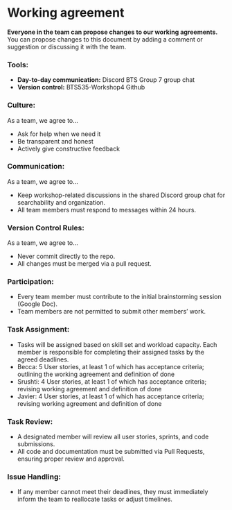 # Working agreement

**Everyone in the team can propose changes to our working agreements.** You can propose changes to this document by adding a comment or suggestion or discussing it with the team.

### **Tools:**

- **Day-to-day communication:** Discord BTS Group 7 group chat
- **Version control:** BTS535-Workshop4 Github

### **Culture:**

As a team, we agree to…

- Ask for help when we need it
- Be transparent and honest
- Actively give constructive feedback

### **Communication:**
As a team, we agree to…

- Keep workshop-related discussions in the shared Discord group chat for searchability and organization.
- All team members must respond to messages within 24 hours.
  
### **Version Control Rules:**

As a team, we agree to…

- Never commit directly to the repo. 
- All changes must be merged via a pull request.

### **Participation:**

- Every team member must contribute to the initial brainstorming session (Google Doc).
- Team members are not permitted to submit other members’ work.

### **Task Assignment:**

- Tasks will be assigned based on skill set and workload capacity. Each member is responsible for completing their assigned tasks by the agreed deadlines.
- Becca: 5 User stories, at least 1 of which has acceptance criteria; outlining the working agreement and definition of done
- Srushti: 4 User stories, at least 1 of which has acceptance criteria; revising working agreement and definition of done  
- Javier: 4 User stories, at least 1 of which has acceptance criteria; revising working agreement and definition of done  

### **Task Review:**
- A designated member will review all user stories, sprints, and code submissions.
- All code and documentation must be submitted via Pull Requests, ensuring proper review and approval.

### **Issue Handling:**
- If any member cannot meet their deadlines, they must immediately inform the team to reallocate tasks or adjust timelines.
